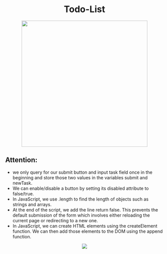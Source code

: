 <h1 align="center">
Todo-List
</h1>
<p align = "center">
<img src="https://i.ibb.co/JHF4yQn/Screenshot-2022-12-30-at-12-21-49.png" width="400">
</p>

## Attention:
- we only query for our submit button and input task field once in the beginning and store those two values in the variables submit and newTask.
- We can enable/disable a button by setting its disabled attribute to false/true.
- In JavaScript, we use .length to find the length of objects such as strings and arrays.
- At the end of the script, we add the line return false. This prevents the default submission of the form which involves either reloading the current page or redirecting to a new one.
- In JavaScript, we can create HTML elements using the createElement function. We can then add those elements to the DOM using the append function.
<p align="center">
<img src="https://cs50.harvard.edu/web/2020/notes/5/images/tasks.gif" size="300">
</p>

